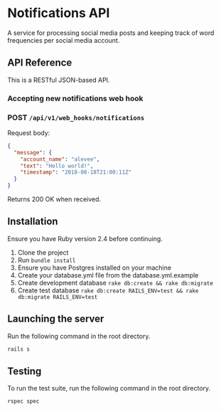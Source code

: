 # Notifications API

A service for processing social media posts and keeping track of word frequencies per social media account.

## API Reference

This is a RESTful JSON-based API.

### Accepting new notifications web hook
### POST `/api/v1/web_hooks/notifications` 

Request body:

```json
{
  "message": {
    "account_name": "alevee",
    "text": "Hello world!",
    "timestamp": "2018-08-18T21:00:11Z"
  }
}
```

Returns 200 OK when received.

## Installation

Ensure you have Ruby version 2.4 before continuing.

1. Clone the project
2. Run `bundle install`
3. Ensure you have Postgres installed on your machine
4. Create your database.yml file from the database.yml.example
5. Create development database `rake db:create && rake db:migrate`
6. Create test database `rake db:create RAILS_ENV=test && rake db:migrate RAILS_ENV=test`

## Launching the server

Run the following command in the root directory.

```bash
rails s
```

## Testing

To run the test suite, run the following command in the root directory.

```bash
rspec spec
```